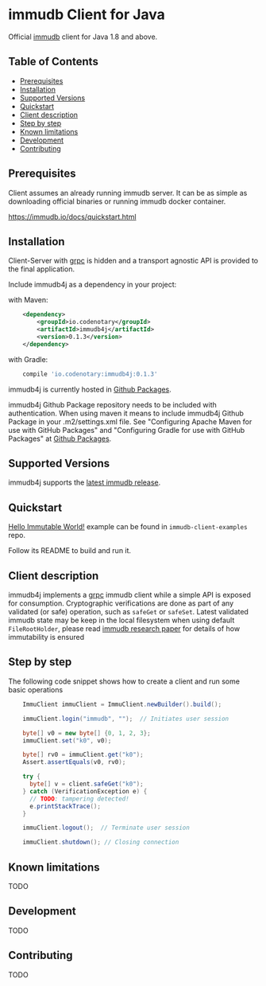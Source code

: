 # immudb Client for Java

Official [immudb] client for Java 1.8 and above.

[immudb]: https://grpc.io/


## Table of Contents

- [Prerequisites](#prerequisites)
- [Installation](#installation)
- [Supported Versions](#supported-versions)
- [Quickstart](#quickstart)
- [Client description](#description)
- [Step by step](#step-by-step)
- [Known limitations](#known-limitations)
- [Development](#development)
- [Contributing](#contributing)

## Prerequisites

Client assumes an already running immudb server. It can be as simple as downloading official binaries or running immudb docker container.

https://immudb.io/docs/quickstart.html

## Installation

Client-Server with [grpc] is hidden and a transport agnostic API is provided to the final application.

[grpc]: https://grpc.io/

Include immudb4j as a dependency in your project:

with Maven:
```xml
    <dependency>
        <groupId>io.codenotary</groupId>
        <artifactId>immudb4j</artifactId>
        <version>0.1.3</version>
    </dependency> 
```

with Gradle:
```groovy
    compile 'io.codenotary:immudb4j:0.1.3'
```

immudb4j is currently hosted in [Github Packages].

[Github Packages]: https://docs.github.com/en/packages

immudb4j Github Package repository needs to be included with authentication.
When using maven it means to include immudb4j Github Package in your .m2/settings.xml
file. See "Configuring Apache Maven for use with GitHub Packages" 
and "Configuring Gradle for use with GitHub Packages" at [Github Packages].

## Supported Versions

immudb4j supports the [latest immudb release].

[latest immudb release]: https://github.com/codenotary/immudb/releases/tag/v0.7.0

## Quickstart

[Hello Immutable World!] example can be found in `immudb-client-examples` repo.

[Hello Immutable World!]: https://github.com/codenotary/immudb-client-examples/tree/master/java

Follow its README to build and run it.

## Client description

immudb4j implements a [grpc] immudb client while a simple API is exposed for consumption.
Cryptographic verifications are done as part of any validated (or safe) operation, 
such as `safeGet` or `safeSet`.
Latest validated immudb state may be keep in the local filesystem when using default `FileRootHolder`,
please read [immudb research paper] for details of how immutability is ensured

[grpc]: https://grpc.io/
[immudb research paper]: https://immudb.io/

## Step by step

The following code snippet shows how to create a client and run some basic operations

```java
    ImmuClient immuClient = ImmuClient.newBuilder().build();

    immuClient.login("immudb", "");  // Initiates user session

    byte[] v0 = new byte[] {0, 1, 2, 3};
    immuClient.set("k0", v0);

    byte[] rv0 = immuClient.get("k0");
    Assert.assertEquals(v0, rv0);

    try {
      byte[] v = client.safeGet("k0");
    } catch (VerificationException e) {
      // TODO: tampering detected!
      e.printStackTrace();
    }    

    immuClient.logout();  // Terminate user session

    immuClient.shutdown(); // Closing connection
```

## Known limitations

TODO

## Development

TODO


## Contributing

TODO